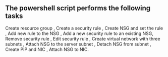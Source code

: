 ##  The powershell script performs the following tasks

Create resource group ,
Create a security rule ,
Create NSG and set the rule ,
Add new rule to the NSG ,
Add a new security rule to an existing NSG,
Remove security rule ,
Edit security rule ,
Create virtual network with three subnets ,
Attach NSG to the server subnet ,
Detach NSG from subnet ,
Create PIP and NIC ,
Attach NSG to NIC.
